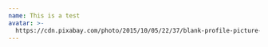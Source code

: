 ```yaml
---
name: This is a test
avatar: >-
  https://cdn.pixabay.com/photo/2015/10/05/22/37/blank-profile-picture-973460_1280.png
---
```


